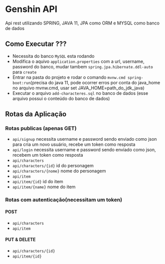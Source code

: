 # Genshin API

Api rest utilizando SPRING, JAVA 11, JPA como ORM e MYSQL como banco de dados
## Como Executar ???
- Necessita do banco `MySQL` esta rodando
- Modifica o aquivo `application.properties` com a url, username, password do banco,
  mudar tambem `spring.jpa.hibernate.ddl-auto` para `create`
- Entrar na pasta do projeto  e rodar o comando `mvnw.cmd spring-boot:run`(precisa do java 11, pode ocorrer erros por conta do java_home no arquivo mvnw.cmd, usar set JAVA_HOME=path_do_jdk_java)
- Executar o arquivo `add-characteres.sql` no banco de dados (esse arquivo possui o conteúdo do banco de dados)

## Rotas da Aplicação
### Rotas publicas (apenas GET)
- `api/signup` necessita username e password sendo enviado como json para cria um novo usuário, recebe um token como resposta
- `api/login` necessita username e password sendo enviado como json, recebem um token como resposta
- `api/characters`
- `api/characters/{id}` id do personagem
- `api/characters/{nome}` nome do personagem
- `api/item`
- `api/item/{id}` id do item
- `api/item/{name}` nome do item


### Rotas com autenticação(necessitam um token)

#### POST

- `api/characters`
- `api/item`

#### PUT & DELETE

- `api/characters/{id}`
- `api/item/{id}`
